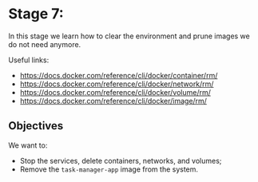 # Stage 7:

In this stage we learn how to clear the environment and prune images we do not need anymore.

Useful links:

- https://docs.docker.com/reference/cli/docker/container/rm/
- https://docs.docker.com/reference/cli/docker/network/rm/
- https://docs.docker.com/reference/cli/docker/volume/rm/
- https://docs.docker.com/reference/cli/docker/image/rm/

## Objectives

We want to:

- Stop the services, delete containers, networks, and volumes;
- Remove the `task-manager-app` image from the system.

